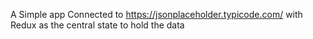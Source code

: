 A Simple app Connected to https://jsonplaceholder.typicode.com/ with Redux as the central state to hold the data
